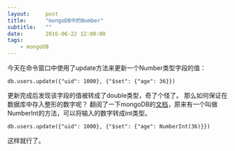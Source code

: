 ```yaml
---
layout:     post
title:      "mongoDB中的Number"
subtitle:   ""
date:       2016-06-22 12:00:00
tags:
    - mongoDB
---
```


今天在命令窗口中使用了update方法来更新一个Number类型字段的值：

```
db.users.update({"uid": 1000}, {"$set": {"age": 36}})
```

更新完成后发现该字段的值被转成了double类型，奇了个怪了。
那么如何保证在数据库中存入整形的数字呢？
翻阅了一下mongoDB的[文档](https://docs.mongodb.org/v3.0/core/shell-types/)，原来有一个叫做NumberInt的方法，可以将输入的数字转成int类型。

```
db.users.update({"uid": 1000}, {"$set": {"age": NumberInt(36)}})
```

这样就行了。